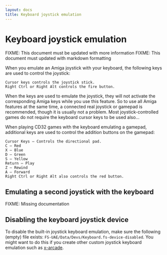 ```yaml
---
layout: docs
title: Keyboard joystick emulation
---
```


# Keyboard joystick emulation

FIXME: This document must be updated with more information FIXME: This document must updated with markdown formatting

When you emulate an Amiga joystick with your keyboard, the following keys are used to control the joystick:

    Cursor keys controls the joystick stick.
    Right Ctrl or Right Alt controls the fire button.

When the keys are used to emulate the joystick, they will not activate the corresponding Amiga keys while you use this feature. So to use all Amiga features at the same time, a connected real joystick or gamepad is recommended, though it is usually not a problem. Most joystick-controlled games do not require the keyboard cursor keys to be used also…

When playing CD32 games with the keyboard emulating a gamepad, additional keys are used to control the addition buttons on the gamepad:

    Cursor Keys – Controls the directional pad.
    C – Red
    X – Blue
    D – Green
    S – Yellow
    Return – Play
    Z – Rewind
    A – Forward
    Right Ctrl or Right Alt also controls the red button.

## Emulating a second joystick with the keyboard

FIXME: Missing documentation

## Disabling the keyboard joystick device

To disable the built-in joystick keyboard emulation, make sure the following (empty) file exists: `FS-UAE/Data/Devs/Keyboard.fs-device-disabled`. You might want to do this if you create other custom joystick keyboard emulation such as [x-arcade](x-arcade.md).
